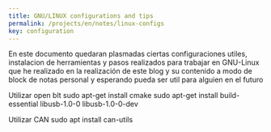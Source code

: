 ```yaml
---
title: GNU/LINUX configurations and tips
permalink: /projects/en/notes/linux-configs
key: configuration   
---
```


En este documento quedaran plasmadas ciertas configuraciones utiles, instalacion de herramientas y pasos realizados para trabajar en GNU-Linux que he realizado en la realización de este blog y su contenido a modo de block de notas personal y esperando pueda ser util para alguien en el futuro

Utilizar open blt 
sudo apt-get install cmake
sudo apt-get install build-essential libusb-1.0-0 libusb-1.0-0-dev

Utilizar CAN
sudo apt install can-utils
